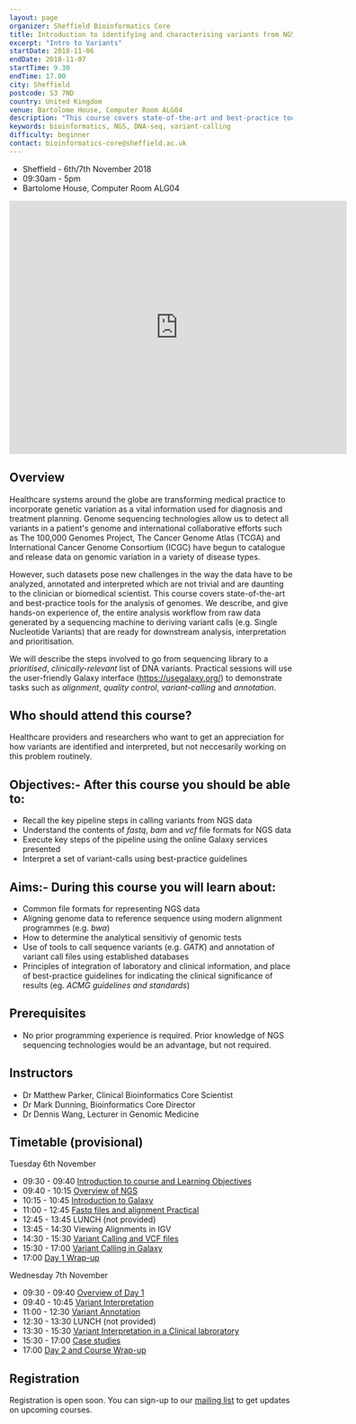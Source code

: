 ```yaml
---
layout: page
organizer: Sheffield Bioinformatics Core
title: Introduction to identifying and characterising variants from NGS data
excerpt: "Intro to Variants"
startDate: 2018-11-06
endDate: 2018-11-07
startTime: 9.30
endTime: 17.00
city: Sheffield
postcode: S3 7ND
country: United Kingdom
venue: Bartolome House, Computer Room ALG04 
description: "This course covers state-of-the-art and best-practice tools for the analysis of genomes. We describe, and give hands-on experience of, the entire analysis workflow from raw data generated by a sequencing machine to deriving variant calls (e.g. Single Nucleotide Variants) that are ready for downstream analysis, interpretation and prioritisation. We will describe the steps involved to go from sequencing library to a prioritised, clinically-relevant list of DNA variants. Practical sessions will use the user-friendly Galaxy interface (https://usegalaxy.org/) to demonstrate tasks such as alignment, quality control, variant-calling and annotation."
keywords: bioinformatics, NGS, DNA-seq, variant-calling
difficulty: beginner
contact: bioinformatics-core@sheffield.ac.uk
---
```


- Sheffield - 6th/7th November 2018
- 09:30am - 5pm
- Bartolome House, Computer Room ALG04 

<iframe src="https://www.google.com/maps/embed?pb=!1m18!1m12!1m3!1d2379.712925739254!2d-1.4909138840310832!3d53.38418577957716!2m3!1f0!2f0!3f0!3m2!1i1024!2i768!4f13.1!3m3!1m2!1s0x4879788327d13c2b%3A0x76151ebce3e59f6!2sBartolom%C3%A9+House%2C+Sheffield!5e0!3m2!1sen!2suk!4v1533301984260" width="600" height="450" frameborder="0" style="border:0" allowfullscreen></iframe>

## Overview

Healthcare systems around the globe are transforming medical practice to incorporate genetic variation as a vital information used for diagnosis and treatment planning. Genome sequencing technologies allow us to detect all variants in a patient's genome and international collaborative efforts such as The 100,000 Genomes Project, The Cancer Genome Atlas (TCGA) and International Cancer Genome Consortium (ICGC) have begun to catalogue and release data on genomic variation in a variety of disease types.

However, such datasets pose new challenges in the way the data have to be analyzed, annotated and interpreted which are not trivial and are daunting to the clinician or biomedical scientist. This course covers state-of-the-art and best-practice tools for the analysis of genomes. We describe, and give hands-on experience of, the entire analysis workflow from raw data generated by a sequencing machine to deriving variant calls (e.g. Single Nucleotide Variants) that are ready for downstream analysis, interpretation and prioritisation.

We will describe the steps involved to go from sequencing library to a *prioritised*, *clinically-relevant* list of DNA variants. Practical sessions will use the user-friendly Galaxy interface (https://usegalaxy.org/) to demonstrate tasks such as *alignment*, *quality control*, *variant-calling* and *annotation*. 


## Who should attend this course?

Healthcare providers and researchers who want to get an appreciation for how variants are identified and interpreted, but not neccesarily working on this problem routinely. 

## Objectives:- After this course you should be able to:

- Recall the key pipeline steps in calling variants from NGS data
- Understand the contents of *fastq*, *bam* and *vcf* file formats for NGS data
- Execute key steps of the pipeline using the online Galaxy services presented
- Interpret a set of variant-calls using best-practice guidelines

## Aims:- During this course you will learn about:

- Common file formats for representing NGS data
- Aligning genome data to reference sequence using modern alignment programmes (e.g. *bwa*)
- How to determine the analytical sensitiviy of genomic tests
- Use of tools to call sequence variants (e.g. *GATK*) and annotation of variant call files using established databases
- Principles of integration of laboratory and clinical information, and place of best-practice guidelines for indicating the clinical significance of results (eg. *ACMG guidelines and standards*)

## Prerequisites

- No prior programming experience is required. Prior knowledge of NGS sequencing technologies would be an advantage, but not required.

## Instructors

- Dr Matthew Parker, Clinical Bioinformatics Core Scientist
- Dr Mark Dunning, Bioinformatics Core Director
- Dr Dennis Wang, Lecturer in Genomic Medicine

## Timetable (provisional)

Tuesday 6th November

- 09:30 - 09:40 [Introduction to course and Learning Objectives]()
- 09:40 - 10:15 [Overview of NGS]()
- 10:15 - 10:45 [Introduction to Galaxy]()
- 11:00 - 12:45 [Fastq files and alignment Practical]()
- 12:45 - 13:45 LUNCH (not provided)
- 13:45 - 14:30 Viewing Alignments in IGV
- 14:30 - 15:30 [Variant Calling and VCF files]()
- 15:30 - 17:00 [Variant Calling in Galaxy]()
- 17:00 [Day 1 Wrap-up]()

Wednesday 7th November

- 09:30 - 09:40 [Overview of Day 1]()
- 09:40 - 10:45 [Variant Interpretation]()
- 11:00 - 12:30 [Variant Annotation]()
- 12:30 - 13:30 LUNCH (not provided)
- 13:30 - 15:30 [Variant Interpretation in a Clinical labroratory]()
- 15:30 - 17:00 [Case studies]()
- 17:00 [Day 2 and Course Wrap-up]()


## Registration 

Registration is open soon. You can sign-up to our [mailing list](https://groups.google.com/a/sheffield.ac.uk/forum/#!forum/bioinformatics-core-news/join) to get updates on upcoming courses.

